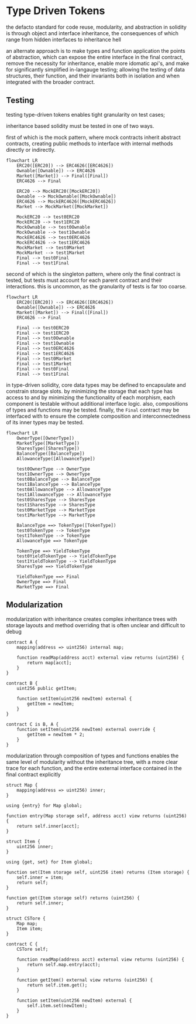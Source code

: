 # Type Driven Tokens

the defacto standard for code reuse, modularity, and abstraction in solidity is through object and
interface inheritance, the consequences of which range from hidden interfaces to inheritance hell

an alternate approach is to make types and function application the points of abstraction, which can
expose the entire interface in the final contract, remove the necessity for inheritance, enable more
idomatic api's, and make for significantly simplified in-langauge testing; allowing the testing of
data structures, their function, and their invariants both in isolation and when integrated with
the broader contract.

## Testing

testing type-driven tokens enables tight granularity on test cases;

inheritance based solidity must be tested in one of two ways.

first of which is the mock pattern, where mock contracts inherit abstract contracts, creating public
methods to interface with internal methods directly or indirectly.

```mermaid
flowchart LR
    ERC20([ERC20]) --> ERC4626([ERC4626])
    Ownable([Ownable]) --> ERC4626
    Market([Market]) --> Final([Final])
    ERC4626 --> Final

    ERC20 --> MockERC20([MockERC20])
    Ownable --> MockOwnable([MockOwnable])
    ERC4626 --> MockERC4626([MockERC4626])
    Market --> MockMarket([MockMarket])

    MockERC20 --> test0ERC20
    MockERC20 --> test1ERC20
    MockOwnable --> test0Ownable
    MockOwnable --> test1Ownable
    MockERC4626 --> test0ERC4626
    MockERC4626 --> test1ERC4626
    MockMarket --> test0Market
    MockMarket --> test1Market
    Final --> test0Final
    Final --> test1Final
```

second of which is the singleton pattern, where only the final contract is tested, but tests must
account for each parent contract and their interactions. this is uncommon, as the granularity of
tests is far too coarse.

```mermaid
flowchart LR
    ERC20([ERC20]) --> ERC4626([ERC4626])
    Ownable([Ownable]) --> ERC4626
    Market([Market]) --> Final([Final])
    ERC4626 --> Final

    Final --> test0ERC20
    Final --> test1ERC20
    Final --> test0Ownable
    Final --> test1Ownable
    Final --> test0ERC4626
    Final --> test1ERC4626
    Final --> test0Market
    Final --> test1Market
    Final --> test0Final
    Final --> test1Final
```

in type-driven solidity, core data types may be defined to encapsulate and constrain storage slots.
by minimizing the storage that each type has access to and by minimizing the functionality of each
morphism, each component is testable without additional interface logic. also, compositions of
types and functions may be tested. finally, the `Final` contract may be interfaced with to
ensure the complete composition and interconnectedness of its inner types may be tested.

```mermaid
flowchart LR
    OwnerType([OwnerType])
    MarketType([MarketType])
    SharesType([SharesType])
    BalanceType([BalanceType])
    AllowanceType([AllowanceType])

    test0OwnerType --> OwnerType
    test1OwnerType --> OwnerType
    test0BalanceType --> BalanceType
    test1BalanceType --> BalanceType
    test0AllowanceType --> AllowanceType
    test1AllowanceType --> AllowanceType
    test0SharesType --> SharesType
    test1SharesType --> SharesType
    test0MarketType --> MarketType
    test1MarketType --> MarketType

    BalanceType ==> TokenType([TokenType])
    test0TokenType --> TokenType
    test1TokenType --> TokenType
    AllowanceType ==> TokenType

    TokenType ==> YieldTokenType
    test0YieldTokenType --> YieldTokenType
    test1YieldTokenType --> YieldTokenType
    SharesType ==> YieldTokenType

    YieldTokenType ==> Final
    OwnerType ==> Final
    MarketType ==> Final
```

## Modularization

modularization with inheritance creates complex inheritance trees with storage layouts and method
overriding that is often unclear and difficult to debug

```solidity
contract A {
    mapping(address => uint256) internal map;

    function readMap(address acct) external view returns (uint256) {
        return map[acct];
    }
}

contract B {
    uint256 public getItem;

    function setItem(uint256 newItem) external {
        getItem = newItem;
    }
}

contract C is B, A {
    function setItem(uint256 newItem) external override {
        getItem = newItem * 2;
    }
}
```

modularization through composition of types and functions enables the same level of modularity
without the inheritance tree, with a more clear trace for each function, and the entire external
interface contained in the final contract explicitly

```solidity
struct Map {
    mapping(address => uint256) inner;
}

using {entry} for Map global;

function entry(Map storage self, address acct) view returns (uint256) {
    return self.inner[acct];
}

struct Item {
    uint256 inner;
}

using {get, set} for Item global;

function set(Item storage self, uint256 item) returns (Item storage) {
    self.inner = item;
    return self;
}

function get(Item storage self) returns (uint256) {
    return self.inner;
}

struct CSTore {
    Map map;
    Item item;
}

contract C {
    CSTore self;

    function readMap(address acct) external view returns (uint256) {
        return self.map.entry(acct);
    }

    function getItem() external view returns (uint256) {
        return self.item.get();
    }

    function setItem(uint256 newItem) external {
        self.item.set(newItem);
    }
}
```
